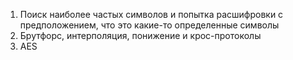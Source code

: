 1. Поиск наиболее частых символов и попытка расшифровки с предположением, что это какие-то определенные символы
2. Брутфорс, интерполяция, понижение и крос-протоколы
3. AES